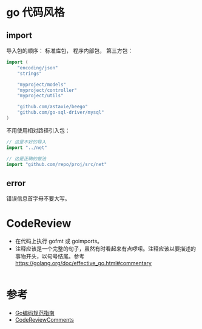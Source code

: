 

# go 代码风格

## import

导入包的顺序： 标准库包， 程序内部包， 第三方包：

```go
import (
    "encoding/json"
    "strings"

    "myproject/models"
    "myproject/controller"
    "myproject/utils"

    "github.com/astaxie/beego"
    "github.com/go-sql-driver/mysql"
)
```

不用使用相对路径引入包：

```go
// 这是不好的导入
import "../net"

// 这是正确的做法
import "github.com/repo/proj/src/net"
```


## error

错误信息首字母不要大写。




# CodeReview

- 在代码上执行 gofmt 或 goimports。
- 注释应该是一个完整的句子，虽然有时看起来有点啰嗦。注释应该以要描述的事物开头，以句号结尾。参考 https://golang.org/doc/effective_go.html#commentary
```go
```




# 参考
- [Go编码规范指南](https://gocn.io/article/1)
- [CodeReviewComments](https://github.com/golang/go/wiki/CodeReviewComments)

